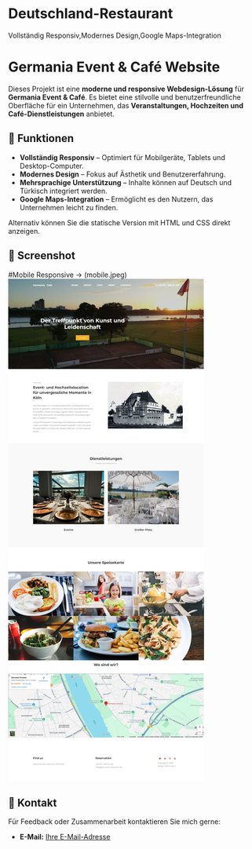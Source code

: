 # Deutschland-Restaurant
Vollständig Responsiv,Modernes Design,Google Maps-Integration
# Germania Event & Café Website

Dieses Projekt ist eine **moderne und responsive Webdesign-Lösung** für **Germania Event & Café**. Es bietet eine stilvolle und benutzerfreundliche Oberfläche für ein Unternehmen, das **Veranstaltungen, Hochzeiten und Café-Dienstleistungen** anbietet.

## 📌 Funktionen

- **Vollständig Responsiv** – Optimiert für Mobilgeräte, Tablets und Desktop-Computer.
- **Modernes Design** – Fokus auf Ästhetik und Benutzererfahrung.
- **Mehrsprachige Unterstützung** – Inhalte können auf Deutsch und Türkisch integriert werden.
- **Google Maps-Integration** – Ermöglicht es den Nutzern, das Unternehmen leicht zu finden.



Alternativ können Sie die statische Version mit HTML und CSS direkt anzeigen.

## 📸 Screenshot
#Mobile Responsive -> (mobile.jpeg)
![Screenshot](screen.jpeg)

## 💎 Kontakt

Für Feedback oder Zusammenarbeit kontaktieren Sie mich gerne:

- **E-Mail:** [Ihre E-Mail-Adresse](mailto:kolnremzi@gmail.com)

